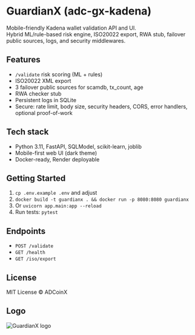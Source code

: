 # GuardianX (adc-gx-kadena)

Mobile-friendly Kadena wallet validation API and UI.  
Hybrid ML/rule-based risk engine, ISO20022 export, RWA stub, failover public sources, logs, and security middlewares.

## Features
- `/validate` risk scoring (ML + rules)
- ISO20022 XML export
- 3 failover public sources for scamdb, tx_count, age
- RWA checker stub
- Persistent logs in SQLite
- Secure: rate limit, body size, security headers, CORS, error handlers, optional proof-of-work

## Tech stack
- Python 3.11, FastAPI, SQLModel, scikit-learn, joblib
- Mobile-first web UI (dark theme)
- Docker-ready, Render deployable

## Getting Started
1. `cp .env.example .env` and adjust
2. `docker build -t guardianx . && docker run -p 8080:8080 guardianx`
3. Or `uvicorn app.main:app --reload`
4. Run tests: `pytest`

## Endpoints
- `POST /validate`
- `GET /health`
- `GET /iso/export`

## License
MIT License © ADCoinX

## Logo
![GuardianX logo](web/static/GX_Logo.PNG)